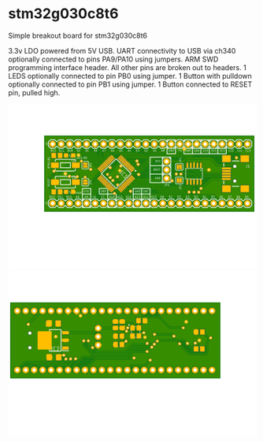 # stm32g030c8t6
Simple breakout board for stm32g030c8t6

3.3v LDO powered from 5V USB.
UART connectivity to USB via ch340 optionally connected to pins PA9/PA10 using jumpers.
ARM SWD programming interface header.
All other pins are broken out to headers.
1 LEDS optionally connected to pin PB0 using jumper.
1 Button with pulldown optionally connected to pin PB1 using jumper.
1 Button connected to RESET pin, pulled high.

![Board Top](Hardware/stm32g030c8t6/images/stm32g030c8t6-Top.png)
![Board Bottom](Hardware/stm32g030c8t6/images/stm32g030c8t6-Bot.png)
